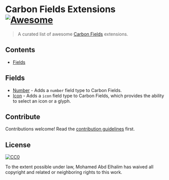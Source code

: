 # Carbon Fields Extensions [![Awesome](https://cdn.rawgit.com/sindresorhus/awesome/d7305f38d29fed78fa85652e3a63e154dd8e8829/media/badge.svg)](https://github.com/sindresorhus/awesome)

> A curated list of awesome [Carbon Fields](https://github.com/htmlburger/carbon-fields) extensions.


## Contents

- [Fields](#fields)


## Fields

- [Number](https://github.com/htmlburger/carbon-field-number) - Adds a `number` field type to Carbon Fields.
- [Icon](https://github.com/htmlburger/carbon-field-icon) - Adds a `icon` field type to Carbon Fields, which provides the ability to select an icon or a glyph.


## Contribute

Contributions welcome! Read the [contribution guidelines](contributing.md) first.


## License

[![CC0](http://mirrors.creativecommons.org/presskit/buttons/88x31/svg/cc-zero.svg)](http://creativecommons.org/publicdomain/zero/1.0)

To the extent possible under law, Mohamed Abd Elhalim has waived all copyright and
related or neighboring rights to this work.
